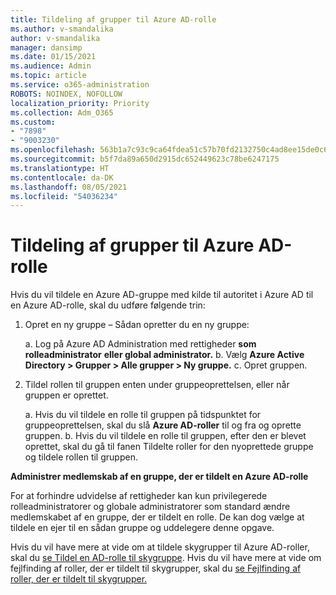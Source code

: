 ```yaml
---
title: Tildeling af grupper til Azure AD-rolle
ms.author: v-smandalika
author: v-smandalika
manager: dansimp
ms.date: 01/15/2021
ms.audience: Admin
ms.topic: article
ms.service: o365-administration
ROBOTS: NOINDEX, NOFOLLOW
localization_priority: Priority
ms.collection: Adm_O365
ms.custom:
- "7898"
- "9003230"
ms.openlocfilehash: 563b1a7c93c9ca64fdea51c57b70fd2132750c4ad8ee15de0c65c9668c9c3c56
ms.sourcegitcommit: b5f7da89a650d2915dc652449623c78be6247175
ms.translationtype: HT
ms.contentlocale: da-DK
ms.lasthandoff: 08/05/2021
ms.locfileid: "54036234"
---
```

# <a name="assigning-groups-to-azure-ad-role"></a>Tildeling af grupper til Azure AD-rolle

Hvis du vil tildele en Azure AD-gruppe med kilde til autoritet i Azure AD til en Azure AD-rolle, skal du udføre følgende trin:

1. Opret en ny gruppe – Sådan opretter du en ny gruppe:

    a. Log på Azure AD Administration med rettigheder **som rolleadministrator** **eller global administrator.**
    b. Vælg **Azure Active Directory > Grupper > Alle grupper > Ny gruppe.**
    c. Opret gruppen.

2. Tildel rollen til gruppen enten under gruppeoprettelsen, eller når gruppen er oprettet.

    a. Hvis du vil tildele en rolle til gruppen på tidspunktet for gruppeoprettelsen, skal du slå **Azure AD-roller** til og fra og oprette gruppen.
    b. Hvis du vil tildele en rolle til gruppen,  efter den er blevet oprettet, skal du gå til fanen Tildelte roller for den nyoprettede gruppe og tildele rollen til gruppen.  

**Administrer medlemskab af en gruppe, der er tildelt en Azure AD-rolle**

For at forhindre udvidelse af rettigheder kan kun privilegerede rolleadministratorer og globale administratorer som standard ændre medlemskabet af en gruppe, der er tildelt en rolle. De kan dog vælge at tildele en ejer til en sådan gruppe og uddelegere denne opgave.

Hvis du vil have mere at vide om at tildele skygrupper til Azure AD-roller, skal du [se Tildel en AD-rolle til skygruppe](https://docs.microsoft.com/azure/active-directory/roles/groups-concept). Hvis du vil have mere at vide om fejlfinding af roller, der er tildelt til skygrupper, skal du [se Fejlfinding af roller, der er tildelt til skygrupper.](https://docs.microsoft.com/azure/active-directory/roles/groups-faq-troubleshooting)





